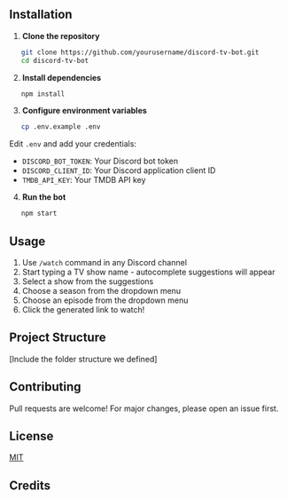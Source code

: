 ## Installation

1. **Clone the repository**
```bash
   git clone https://github.com/yourusername/discord-tv-bot.git
   cd discord-tv-bot
```

2. **Install dependencies**
```bash
   npm install
```

3. **Configure environment variables**
```bash
   cp .env.example .env
```
   Edit `.env` and add your credentials:
   - `DISCORD_BOT_TOKEN`: Your Discord bot token
   - `DISCORD_CLIENT_ID`: Your Discord application client ID
   - `TMDB_API_KEY`: Your TMDB API key

4. **Run the bot**
```bash
   npm start
```

## Usage

1. Use `/watch` command in any Discord channel
2. Start typing a TV show name - autocomplete suggestions will appear
3. Select a show from the suggestions
4. Choose a season from the dropdown menu
5. Choose an episode from the dropdown menu
6. Click the generated link to watch!

## Project Structure

[Include the folder structure we defined]

## Contributing

Pull requests are welcome! For major changes, please open an issue first.

## License

[MIT](LICENSE)

## Credits